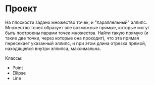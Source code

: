 # Проект

На плоскости задано множество точек, и "параллельный" эллипс. Множество точек
образует все возможные прямые, которые могут быть построены парами точек
множества. Найти такую прямую (и такие две точки, через которые она проходит),
что эта прямая пересекает указанный эллипс, и при этом длина отрезка прямой,
находящейся внутри эллипса, максимальна.

Классы:

- Point
- Ellipse
- Line
